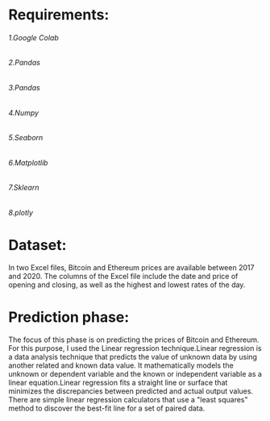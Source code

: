 # Requirements:
###### 1.Google Colab
###### 2.Pandas
###### 3.Pandas
###### 4.Numpy
###### 5.Seaborn
###### 6.Matplotlib
###### 7.Sklearn
###### 8.plotly


# Dataset:
In two Excel files, Bitcoin and Ethereum prices are available between 2017 and 2020. The columns of the Excel file include the date and price of opening and closing, as well as the highest and lowest rates of the day.


# Prediction phase:
The focus of this phase is on predicting the prices of Bitcoin and Ethereum. For this purpose, I used the Linear regression technique.Linear regression is a data analysis technique that predicts the value of unknown data by using another related and known data value. It mathematically models the unknown or dependent variable and the known or independent variable as a linear equation.Linear regression fits a straight line or surface that minimizes the discrepancies between predicted and actual output values. There are simple linear regression calculators that use a "least squares" method to discover the best-fit line for a set of paired data.
